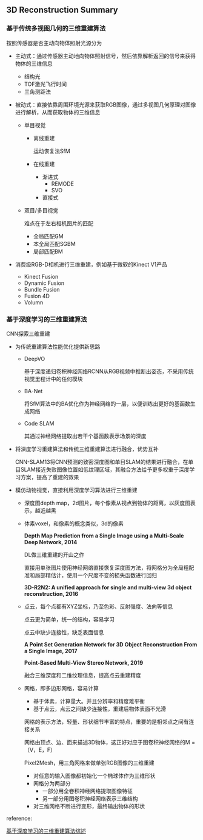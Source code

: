 ## 3D Reconstruction Summary

### 基于传统多视图几何的三维重建算法

按照传感器是否主动向物体照射光源分为

- 主动式：通过传感器主动地向物体照射信号，然后依靠解析返回的信号来获得物体的三维信息

  - 结构光
  - TOF激光飞行时间
  - 三角测距法

  

- 被动式：直接依靠周围环境光源来获取RGB图像，通过多视图几何原理对图像进行解析，从而获取物体的三维信息

  - 单目视觉

    - 离线重建

      运动恢复法SfM

    - 在线重建

      - 渐进式
        - REMODE
        - SVO
      - 直接式

  - 双目/多目视觉

    难点在于左右相机图片的匹配

    - 全局匹配GM
    - 本全局匹配SGBM
    - 局部匹配BM

    

    

- 消费级RGB-D相机进行三维重建，例如基于微软的Kinect V1产品

  - Kinect Fusion
  - Dynamic Fusion
  - Bundle Fusion
  - Fusion 4D
  - Volumn









### 基于深度学习的三维重建算法

CNN探索三维重建

- 为传统重建算法性能优化提供新思路

  - DeepVO

    基于深度递归卷积神经网络RCNN从RGB视频中推断出姿态，不采用传统视觉里程计中的任何模块

  - BA-Net

    将SfM算法中的BA优化作为神经网络的一层，以便训练出更好的基函数生成网络

  - Code SLAM

    其通过神经网络提取出若干个基函数表示场景的深度

- 将深度学习重建算法和传统三维重建算法进行融合，优势互补

  CNN-SLAM13将CNN预测的致密深度图和单目SLAM的结果进行融合，在单目SLAM接近失败图像位置如低纹理区域，其融合方法给予更多权重于深度学习方案，提高了重建的效果

  

- 模仿动物视觉，直接利用深度学习算法进行三维重建

  - 深度图depth map，2d图片，每个像素从视点到物体的距离，以灰度图表示，越近越黑

  - 体素voxel，和像素的概念类似，3d的像素

    **Depth Map Prediction from a Single Image using a Multi-Scale Deep Network, 2014**

    DL做三维重建的开山之作

    直接用单张图片使用神经网络直接恢复深度图方法，将网格分为全局粗配准和局部精估计，使用一个尺度不变的损失函数进行回归

    **3D-R2N2: A unified approach for single and multi-view 3d object reconstruction, 2016**

    

  - 点云，每个点都有XYZ坐标，乃至色彩、反射强度、法向等信息

    点云更为简单，统一的结构，容易学习

    点云中缺少连接性，缺乏表面信息

     **A Point Set Generation Network for 3D Object Reconstruction From a Single Image, 2017**

    **Point-Based Multi-View Stereo Network, 2019**

    融合三维深度和二维纹理信息，提高点云重建精度

    

  - 网格，即多边形网格，容易计算

    - 基于体素，计算量大。并且分辨率和精度难平衡
    - 基于点云，点云之间缺少连接性，重建后物体表面不光滑

    网格的表示方法，轻量、形状细节丰富的特点，重要的是相邻点之间有连接关系

    网格由顶点、边、面来描述3D物体，这正好对应于图卷积神经网络的M = （V，E，F）

    Pixel2Mesh，用三角网格来做单张RGB图像的三维重建

    - 对任意的输入图像都初始化一个椭球体作为三维形状
    - 网格分为两部分
      - 一部分用全卷积神经网络提取图像特征
      - 另一部分用图卷积神经网络表示三维结构
    - 对三维网格不断进行变形，最终输出物体的形状

    

    













reference:

[基于深度学习的三维重建算法综述](https://zhuanlan.zhihu.com/p/108198728)

